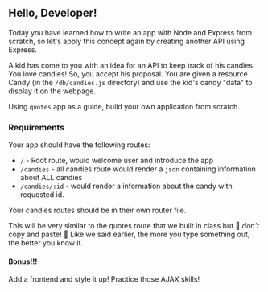 ## Hello, Developer!

Today you have learned how to write an app with Node and Express from scratch, so let's apply this concept again by creating another API using Express.

A kid has come to you with an idea for an API to keep track of his candies. You love candies! So, you accept his proposal. You are given a resource Candy  (in the `/db/candies.js` directory) and use the kid's candy "data" to display it on the webpage.

Using `quotes` app as a guide, build your own application from scratch.

### Requirements

Your app should have the following routes:

- `/` - Root route, would welcome user and introduce the app
- `/candies` - all candies route would render a `json` containing information about ALL candies
- `/candies/:id` - would render a information about the candy with requested id.

Your candies routes should be in their own router file.

This will be very similar to the quotes route that we built in class but 🚨 _don't_ copy and paste! 🚨 Like we said earlier, the more you type something out, the better you know it.

#### Bonus!!!

Add a frontend and style it up! Practice those AJAX skills!

